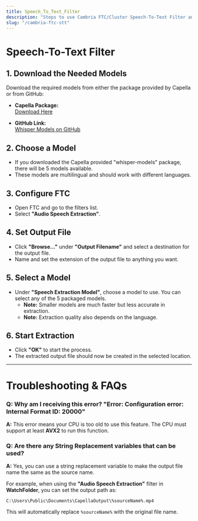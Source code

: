 ```yaml
---
title: Speech_To_Text_Filter
description: "Steps to use Cambria FTC/Cluster Speech-To-Text Filter and troubleshooting tips."
slug: "/cambria-ftc-stt"
---
```


# Speech-To-Text Filter

## 1. Download the Needed Models
Download the required models from either the package provided by Capella or from GitHub:

- **Capella Package:**  
  [Download Here](https://www.dropbox.com/scl/fi/c8ga87o0gc22b3kyz5igs/Whisper_Models_Release_5.3.0.20015.zip?rlkey=fqpx3vnb649922itnft6do1wb&st=aoh34enj&dl=0)

- **GitHub Link:**  
  [Whisper Models on GitHub](https://github.com/ggerganov/whisper.cpp/blob/master/models/README.md)

## 2. Choose a Model
- If you downloaded the Capella provided "whisper-models" package, there will be 5 models available.
- These models are multilingual and should work with different languages.

## 3. Configure FTC
- Open FTC and go to the filters list.
- Select **"Audio Speech Extraction"**.

## 4. Set Output File
- Click **"Browse..."** under **"Output Filename"** and select a destination for the output file.
- Name and set the extension of the output file to anything you want.

## 5. Select a Model
- Under **"Speech Extraction Model"**, choose a model to use. You can select any of the 5 packaged models.
  - **Note:** Smaller models are much faster but less accurate in extraction.
  - **Note:** Extraction quality also depends on the language.

## 6. Start Extraction
- Click **"OK"** to start the process.
- The extracted output file should now be created in the selected location.

---

# Troubleshooting & FAQs

### Q: Why am I receiving this error? "Error: Configuration error: Internal Format ID: 20000"
**A:** This error means your CPU is too old to use this feature. The CPU must support at least **AVX2** to run this function.

### Q: Are there any String Replacement variables that can be used?
**A:** Yes, you can use a string replacement variable to make the output file name the same as the source name.

For example, when using the **"Audio Speech Extraction"** filter in **WatchFolder**, you can set the output path as:

```plaintext
C:\Users\Public\Documents\CapellaOutput\%sourceName%.mp4
```

This will automatically replace `%sourceName%` with the original file name.
